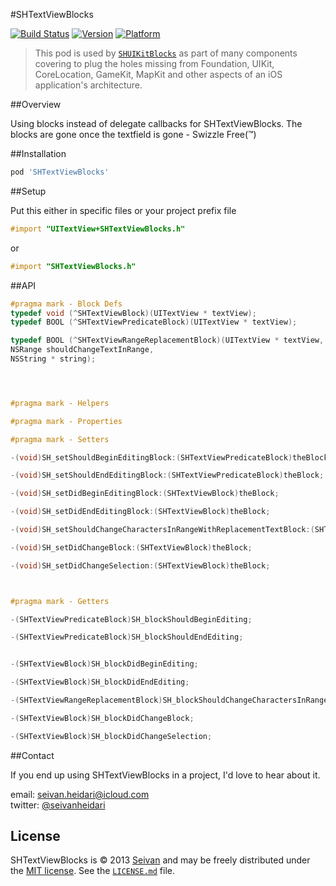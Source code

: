#SHTextViewBlocks

[![Build Status](https://travis-ci.org/seivan/SHTextViewBlocks.png?branch=master)](https://travis-ci.org/seivan/SHTextViewBlocks)
[![Version](http://cocoapod-badges.herokuapp.com/v/SHTextViewBlocks/badge.png)](http://cocoadocs.org/docsets/SHTextViewBlocks)
[![Platform](http://cocoapod-badges.herokuapp.com/p/SHTextViewBlocks/badge.png)](http://cocoadocs.org/docsets/SHTextViewBlocks)

> This pod is used by [`SHUIKitBlocks`](https://github.com/seivan/SHUIKitBlocks) as part of many components covering to plug the holes missing from Foundation, UIKit, CoreLocation, GameKit, MapKit and other aspects of an iOS application's architecture.

##Overview

Using blocks instead of delegate callbacks for SHTextViewBlocks. The blocks are gone once the textfield is gone - Swizzle Free(™)

##Installation

```ruby
pod 'SHTextViewBlocks'
```

##Setup

Put this either in specific files or your project prefix file
```objective-c
#import "UITextView+SHTextViewBlocks.h"
```
or
```objective-c
#import "SHTextViewBlocks.h"
```

##API

```objective-c
#pragma mark - Block Defs
typedef void (^SHTextViewBlock)(UITextView * textView);
typedef BOOL (^SHTextViewPredicateBlock)(UITextView * textView);

typedef BOOL (^SHTextViewRangeReplacementBlock)(UITextView * textView,
NSRange shouldChangeTextInRange,
NSString * string);




#pragma mark - Helpers

#pragma mark - Properties

#pragma mark - Setters

-(void)SH_setShouldBeginEditingBlock:(SHTextViewPredicateBlock)theBlock;

-(void)SH_setShouldEndEditingBlock:(SHTextViewPredicateBlock)theBlock;

-(void)SH_setDidBeginEditingBlock:(SHTextViewBlock)theBlock;

-(void)SH_setDidEndEditingBlock:(SHTextViewBlock)theBlock;

-(void)SH_setShouldChangeCharactersInRangeWithReplacementTextBlock:(SHTextViewRangeReplacementBlock)theBlock;

-(void)SH_setDidChangeBlock:(SHTextViewBlock)theBlock;

-(void)SH_setDidChangeSelection:(SHTextViewBlock)theBlock;



#pragma mark - Getters

-(SHTextViewPredicateBlock)SH_blockShouldBeginEditing;

-(SHTextViewPredicateBlock)SH_blockShouldEndEditing;


-(SHTextViewBlock)SH_blockDidBeginEditing;

-(SHTextViewBlock)SH_blockDidEndEditing;

-(SHTextViewRangeReplacementBlock)SH_blockShouldChangeCharactersInRangeWithReplacementText;

-(SHTextViewBlock)SH_blockDidChangeBlock;

-(SHTextViewBlock)SH_blockDidChangeSelection;


```


##Contact


If you end up using SHTextViewBlocks in a project, I'd love to hear about it.

email: [seivan.heidari@icloud.com](mailto:seivan.heidari@icloud.com)  
twitter: [@seivanheidari](https://twitter.com/seivanheidari)

## License

SHTextViewBlocks is © 2013 [Seivan](http://www.github.com/seivan) and may be freely
distributed under the [MIT license](http://opensource.org/licenses/MIT).
See the [`LICENSE.md`](https://github.com/seivan/SHTextViewBlocks/blob/master/LICENSE.md) file.
